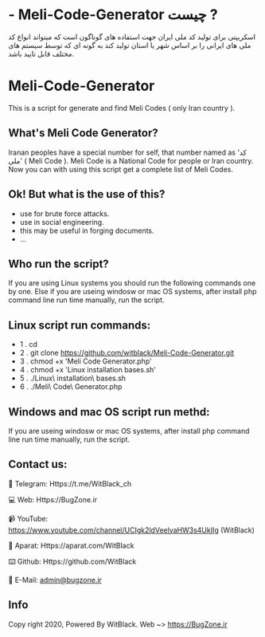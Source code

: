 # - Meli-Code-Generator چیست ?
اسکریپتی برای تولید کد ملی ایران جهت استفاده های گوناگون است که میتواند انواع کد ملی های ایرانی را بر اساس شهر یا استان تولید کند به گونه ای که توسط سیستم های مختلف قابل تایید باشد.


# Meli-Code-Generator
This is a script for generate and find Meli Codes ( only Iran country ).


What's Meli Code Generator?
-
Iranan peoples have a special number for self, that number named as 'کد ملی' ( Meli Code ). Meli Code is a National Code for people or Iran country.
Now you can with using this script get a complete list of Meli Codes.


Ok! But what is the use of this?
-
- use for brute force attacks.
- use in social engineering.
- this may be useful in forging documents.
- ...


Who run the script?
-
If you are using Linux systems you should run the following commands one by one.
Else if you are useing windosw or mac OS systems, after install php command line run time manually, run the script.



Linux script run commands:
-
- 1 . cd  <Directory loaction for run>
- 2 . git clone https://github.com/witblack/Meli-Code-Generator.git
- 3 . chmod +x 'Meli Code Generator.php'
- 4 . chmod +x 'Linux installation bases.sh'
- 5 . ./Linux\ installation\ bases.sh
- 6 . ./Meli\ Code\ Generator.php



Windows and  mac OS script run methd:
-
If you are useing windosw or mac OS systems, after install php command line run time manually, run the script.


Contact us:
-
💬 Telegram:
Https://t.me/WitBlack_ch

💻 Web:
Https://BugZone.ir

📹 YouTube:
https://www.youtube.com/channel/UCIgk2ldVeelyaHW3s4UkIIg (WitBlack)

🎥 Aparat:
Https://aparat.com/WitBlack

⌨️ Github:
Https://github.com/WitBlack

📧 E-Mail:
admin@bugzone.ir


Info
-
Copy right 2020, Powered By WitBlack. Web ~> https://BugZone.ir
